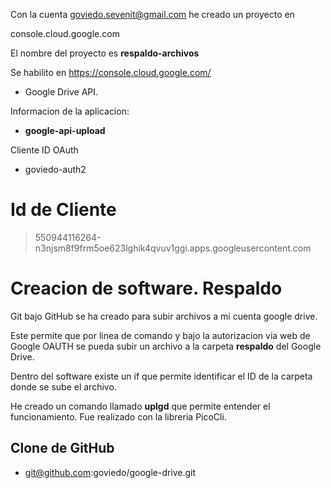 Con la cuenta goviedo.sevenit@gmail.com he creado un proyecto en 

console.cloud.google.com

El nombre del proyecto es **respaldo-archivos**

Se habilito en https://console.cloud.google.com/ 

* Google Drive API.

Informacion de la aplicacion:

* **google-api-upload**

Cliente ID OAuth

* goviedo-auth2

# Id de Cliente

> 550944116264-n3njsm8f9frm5oe623lghik4qvuv1ggi.apps.googleusercontent.com

# Creacion de software. Respaldo

Git bajo GitHub se ha creado para subir archivos a mi cuenta google drive.

Este permite que por linea de comando y bajo la autorizacion via web de Google OAUTH se pueda subir un archivo a la carpeta **respaldo** del Google Drive.

Dentro del software existe un if que permite identificar el ID de la carpeta donde se sube el archivo.

He creado un comando llamado **uplgd** que permite entender el funcionamiento. Fue realizado con la libreria PicoCli.

## Clone de GitHub

* git@github.com:goviedo/google-drive.git



